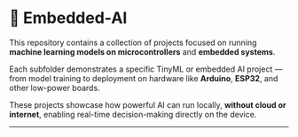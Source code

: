 # 🤖 Embedded-AI

This repository contains a collection of projects focused on running **machine learning models on microcontrollers** and **embedded systems**.

Each subfolder demonstrates a specific TinyML or embedded AI project — from model training to deployment on hardware like **Arduino**, **ESP32**, and other low-power boards.

These projects showcase how powerful AI can run locally, **without cloud or internet**, enabling real-time decision-making directly on the device.

---
